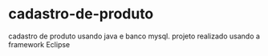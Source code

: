 # cadastro-de-produto
cadastro de produto usando java e banco mysql. projeto realizado usando a framework Eclipse
